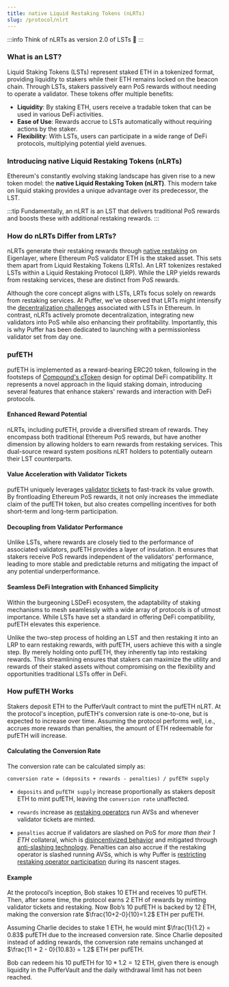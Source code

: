 ```yaml
---
title: native Liquid Restaking Tokens (nLRTs)
slug: /protocol/nlrt
---
```


:::info
Think of nLRTs as version 2.0 of LSTs 🤯
:::

### What is an LST?

Liquid Staking Tokens (LSTs) represent staked ETH in a tokenized format, providing liquidity to stakers while their ETH remains locked on the beacon chain. Through LSTs, stakers passively earn PoS rewards without needing to operate a validator. These tokens offer multiple benefits:

- **Liquidity**: By staking ETH, users receive a tradable token that can be used in various DeFi activities.
- **Ease of Use**: Rewards accrue to LSTs automatically without requiring actions by the staker.
- **Flexibility**: With LSTs, users can participate in a wide range of DeFi protocols, multiplying potential yield avenues.

### Introducing native Liquid Restaking Tokens (nLRTs)

Ethereum's constantly evolving staking landscape has given rise to a new token model: the **native Liquid Restaking Token (nLRT)**. This modern take on liquid staking provides a unique advantage over its predecessor, the LST.

:::tip
Fundamentally, an nLRT is an LST that delivers traditional PoS rewards and boosts these with additional restaking rewards.
:::

### How do nLRTs Differ from LRTs?

nLRTs generate their restaking rewards through [native restaking](https://docs.eigenlayer.xyz/restaking-guides/restaking-user-guide/#liquid-vs-native-restaking) on Eigenlayer, where Ethereum PoS validator ETH is the staked asset. This sets them apart from Liquid Restaking Tokens (LRTs). An LRT tokenizes restaked LSTs within a Liquid Restaking Protocol (LRP). While the LRP yields rewards from restaking services, these are distinct from PoS rewards.

Although the core concept aligns with LSTs, LRTs focus solely on rewards from restaking services. At Puffer, we've observed that LRTs might intensify the [decentralization challenges](https://x.com/dannyryan/status/1688644951230267392?s=46&t=bsdBaPIHlTHEWDDdVUJW4g) associated with LSTs in Ethereum. In contrast, nLRTs actively promote decentralization, integrating new validators into PoS while also enhancing their profitability. Importantly, this is why Puffer has been dedicated to launching with a permissionless validator set from day one.

### pufETH

pufETH is implemented as a reward-bearing ERC20 token, following in the footsteps of [Compound's cToken](https://docs.compound.finance/v2/ctokens/#ctokens) design for optimal DeFi compatibility. It represents a novel approach in the liquid staking domain, introducing several features that enhance stakers' rewards and interaction with DeFi protocols.

#### **Enhanced Reward Potential**

nLRTs, including pufETH, provide a diversified stream of rewards. They encompass both traditional Ethereum PoS rewards, but have another dimension by allowing holders to earn rewards from restaking services. This dual-source reward system positions nLRT holders to potentially outearn their LST counterparts.

#### **Value Acceleration with Validator Tickets**

pufETH uniquely leverages [validator tickets](/protocol/validator-tickets#overview) to fast-track its value growth. By frontloading Ethereum PoS rewards, it not only increases the immediate claim of the pufETH token, but also creates compelling incentives for both short-term and long-term participation.

#### **Decoupling from Validator Performance**

Unlike LSTs, where rewards are closely tied to the performance of associated validators, pufETH provides a layer of insulation. It ensures that stakers receive PoS rewards independent of the validators' performance, leading to more stable and predictable returns and mitigating the impact of any potential underperformance.

#### **Seamless DeFi Integration with Enhanced Simplicity**

Within the burgeoning LSDeFi ecosystem, the adaptability of staking mechanisms to mesh seamlessly with a wide array of protocols is of utmost importance. While LSTs have set a standard in offering DeFi compatibility, pufETH elevates this experience.

Unlike the two-step process of holding an LST and then restaking it into an LRP to earn restaking rewards, with pufETH, users achieve this with a single step. By merely holding onto pufETH, they inherently tap into restaking rewards. This streamlining ensures that stakers can maximize the utility and rewards of their staked assets without compromising on the flexibility and opportunities traditional LSTs offer in DeFi.

### How pufETH Works

Stakers deposit ETH to the PufferVault contract to mint the pufETH nLRT. At the protocol's inception, pufETH's conversion rate is one-to-one, but is expected to increase over time. Assuming the protocol performs well, i.e., accrues more rewards than penalties, the amount of ETH redeemable for pufETH will increase.

#### Calculating the Conversion Rate

The conversion rate can be calculated simply as:

<div style={{textAlign: 'center'}}>

`conversion rate = (deposits + rewards - penalties) / pufETH supply`

</div>

- `deposits` and `pufETH supply` increase proportionally as stakers deposit ETH to mint pufETH, leaving the `conversion rate` unaffected.

- `rewards` increase as [restaking operators](/protocol/puffer-modules#restaking-operators) run AVSs and whenever validator tickets are minted.

- `penalties` accrue if validators are slashed on PoS for _more than their $1$ ETH_ collateral, which is [disincentivized behavior](/protocol/validator-tickets#why--noop-incentives) and mitigated through [anti-slashing technology](/technology/secure-signer). Penalties can also accrue if the restaking operator is slashed running AVSs, which is why Puffer is [restricting restaking operator participation](/protocol/puffer-modules#restricting-reops) during its nascent stages.

#### Example

At the protocol’s inception, Bob stakes $10$ ETH and receives $10$ pufETH. Then, after some time, the protocol earns $2$ ETH of rewards by minting validator tickets and restaking. Now Bob’s $10$ pufETH is backed by $12$ ETH, making the conversion rate $\frac{10+2-0}{10}=1.2$ ETH per pufETH.

Assuming Charlie decides to stake $1$ ETH, he would mint $\frac{1}{1.2} = 0.83$ pufETH due to the increased conversion rate. Since Charlie deposited instead of adding rewards, the conversion rate remains unchanged at $\frac{11 + 2 - 0}{10.83} = 1.2$ ETH per pufETH.

Bob can redeem his $10$ pufETH for $10*1.2=12$ ETH, given there is enough liquidity in the PufferVault and the daily withdrawal limit has not been reached.
